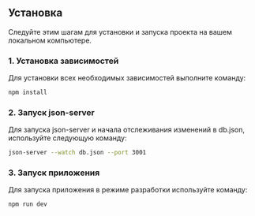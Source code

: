 ## Установка

Следуйте этим шагам для установки и запуска проекта на вашем локальном компьютере.

### 1. Установка зависимостей

Для установки всех необходимых зависимостей выполните команду:

```bash
npm install
```

### 2. Запуск json-server

Для запуска json-server и начала отслеживания изменений в db.json, используйте следующую команду:

```bash
json-server --watch db.json --port 3001
```

### 3. Запуск приложения

Для запуска приложения в режиме разработки используйте команду:

```bash
npm run dev
```
